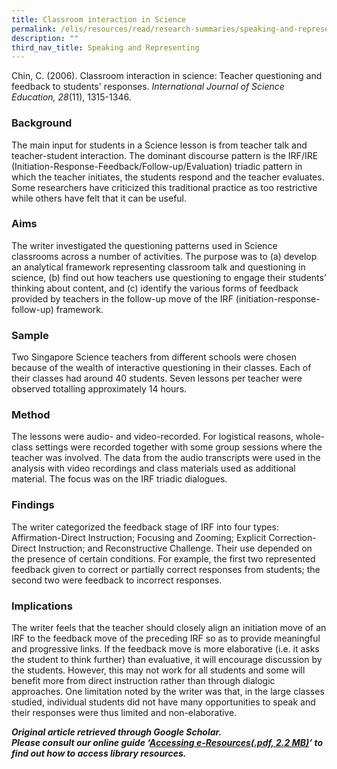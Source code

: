 ```yaml
---
title: Classroom interaction in Science
permalink: /elis/resources/read/research-summaries/speaking-and-representing/classroom-interaction-in-science/
description: ""
third_nav_title: Speaking and Representing
---
```

Chin, C. (2006). Classroom interaction in science: Teacher questioning and feedback to students' responses. _International Journal of Science Education, 28_(11), 1315-1346.

### Background

The main input for students in a Science lesson is from teacher talk and teacher-student interaction. The dominant discourse pattern is the IRF/IRE (Initiation-Response-Feedback/Follow-up/Evaluation) triadic pattern in which the teacher initiates, the students respond and the teacher evaluates. Some researchers have criticized this traditional practice as too restrictive while others have felt that it can be useful.

### Aims

The writer investigated the questioning patterns used in Science classrooms across a number of activities. The purpose was to (a) develop an analytical framework representing classroom talk and questioning in science, (b) find out how teachers use questioning to engage their students’ thinking about content, and (c) identify the various forms of feedback provided by teachers in the follow-up move of the IRF (initiation-response-follow-up) framework.

### Sample

Two Singapore Science teachers from different schools were chosen because of the wealth of interactive questioning in their classes. Each of their classes had around 40 students. Seven lessons per teacher were observed totalling approximately 14 hours.

### Method

The lessons were audio- and video-recorded. For logistical reasons, whole-class settings were recorded together with some group sessions where the teacher was involved. The data from the audio transcripts were used in the analysis with video recordings and class materials used as additional material. The focus was on the IRF triadic dialogues.

### Findings

The writer categorized the feedback stage of IRF into four types: Affirmation-Direct Instruction; Focusing and Zooming; Explicit Correction-Direct Instruction; and Reconstructive Challenge. Their use depended on the presence of certain conditions. For example, the first two represented feedback given to correct or partially correct responses from students; the second two were feedback to incorrect responses.

### Implications

The writer feels that the teacher should closely align an initiation move of an IRF to the feedback move of the preceding IRF so as to provide meaningful and progressive links. If the feedback move is more elaborative (i.e. it asks the student to think further) than evaluative, it will encourage discussion by the students. However, this may not work for all students and some will benefit more from direct instruction rather than through dialogic approaches. One limitation noted by the writer was that, in the large classes studied, individual students did not have many opportunities to speak and their responses were thus limited and non-elaborative.


_**Original article retrieved through Google Scholar.**_  
_**Please consult our online guide ‘**__**[Accessing e-Resources(.pdf, 2.2 MB)](https://academyofsingaporeteachers-moe-edu-sg-admin.cwp.sg/elis/resources/read/research-summaries/speaking-and-representing/18e45074-6b1b-4ac7-811f-1a8da16c4f81 "Accessing e-Resources")**__**’ to find out how to access library resources.**_